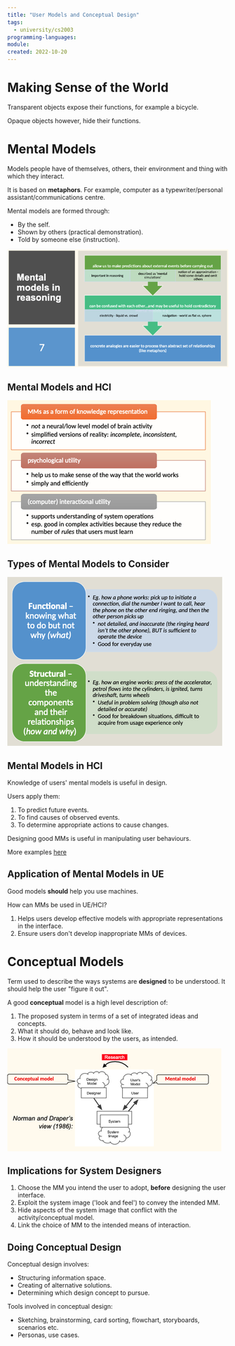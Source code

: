 ```yaml
---
title: "User Models and Conceptual Design"
tags:
  - university/cs2003
programming-languages:
module:
created: 2022-10-20
---
```

# Making Sense of the World
Transparent objects expose their functions, for example a bicycle.

Opaque objects however, hide their functions.

# Mental Models
Models people have of themselves, others, their environment and thing with which they interact.

It is based on **metaphors**. For example, computer as a typewriter/personal assistant/communications centre.

Mental models are formed through:
- By the self.
- Shown by others (practical demonstration).
- Told by someone else (instruction).

![Screenshot 2022-10-20 at 15.27.06](notes/images/Screenshot%202022-10-20%20at%2015.27.06.png)

## Mental Models and HCI
![Screenshot 2022-10-20 at 15.27.36](notes/images/Screenshot%202022-10-20%20at%2015.27.36.png)

## Types of Mental Models to Consider
![Screenshot 2022-10-20 at 15.28.13](notes/images/Screenshot%202022-10-20%20at%2015.28.13.png)

## Mental Models in HCI
Knowledge of users' mental models is useful in design.

Users apply them:
1. To predict future events.
2. To find causes of observed events.
3. To determine appropriate actions to cause changes.

Designing good MMs is useful in manipulating user behaviours.

More examples [here](https://www.deliverableux.com/10-examples-of-mental-models-in-ux-design)

## Application of Mental Models in UE
Good models **should** help you use machines.

How can MMs be used in UE/HCI?

1. Helps users develop effective models with appropriate representations in the interface.
2. Ensure users don't develop inappropriate MMs of devices.

# Conceptual Models
Term used to describe the ways systems are **designed** to be understood. It should help the user "figure it out".

A good **conceptual** model is a high level description of:
1. The proposed system in terms of a set of integrated ideas and concepts.
2. What it should do, behave and look like.
3. How it should be understood by the users, as intended.

![Screenshot 2022-10-20 at 15.33.32](notes/images/Screenshot%202022-10-20%20at%2015.33.32.png)

## Implications for System Designers
1. Choose the MM you intend the user to adopt, **before** designing the user interface.
2. Exploit the system image ('look and feel') to convey the intended MM.
3. Hide aspects of the system image that conflict with the activity/conceptual model.
4. Link the choice of MM to the intended means of interaction.

## Doing Conceptual Design
Conceptual design involves:
- Structuring information space.
- Creating of alternative solutions.
- Determining which design concept to pursue.

Tools involved in conceptual design:
- Sketching, brainstorming, card sorting, flowchart, storyboards, scenarios etc.
- Personas, use cases.